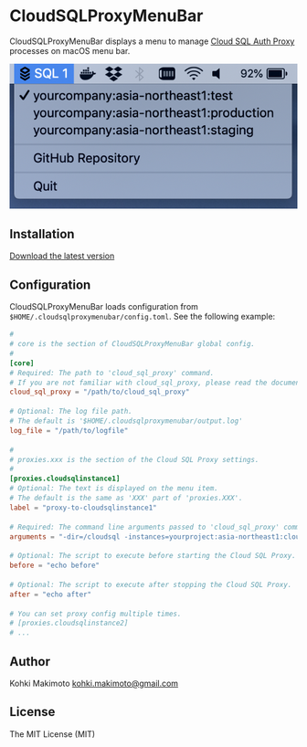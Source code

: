 # CloudSQLProxyMenuBar

CloudSQLProxyMenuBar displays a menu to manage [Cloud SQL Auth Proxy](https://cloud.google.com/sql/docs/mysql/sql-proxy) processes on macOS menu bar.

![screenshot.png](https://raw.githubusercontent.com/kohkimakimoto/CloudSQLProxyMenuBar/master/screenshot.png)

## Installation

[Download the latest version](https://github.com/kohkimakimoto/CloudSQLProxyMenuBar/releases/latest)

## Configuration

CloudSQLProxyMenuBar loads configuration from `$HOME/.cloudsqlproxymenubar/config.toml`. See the following example:

```toml
#
# core is the section of CloudSQLProxyMenuBar global config.
#
[core]
# Required: The path to 'cloud_sql_proxy' command.
# If you are not familiar with cloud_sql_proxy, please read the document: https://cloud.google.com/sql/docs/mysql/sql-proxy
cloud_sql_proxy = "/path/to/cloud_sql_proxy"

# Optional: The log file path.
# The default is '$HOME/.cloudsqlproxymenubar/output.log'
log_file = "/path/to/logfile"

#
# proxies.xxx is the section of the Cloud SQL Proxy settings.
#
[proxies.cloudsqlinstance1]
# Optional: The text is displayed on the menu item.
# The default is the same as 'XXX' part of 'proxies.XXX'.
label = "proxy-to-cloudsqlinstance1"

# Required: The command line arguments passed to 'cloud_sql_proxy' command.
arguments = "-dir=/cloudsql -instances=yourproject:asia-northeast1:cloudsqlinstance1 -credential_file=/path/to/service_account.json"

# Optional: The script to execute before starting the Cloud SQL Proxy.
before = "echo before"

# Optional: The script to execute after stopping the Cloud SQL Proxy.
after = "echo after"

# You can set proxy config multiple times.
# [proxies.cloudsqlinstance2]
# ...
```

## Author

Kohki Makimoto <kohki.makimoto@gmail.com>

## License

The MIT License (MIT)
